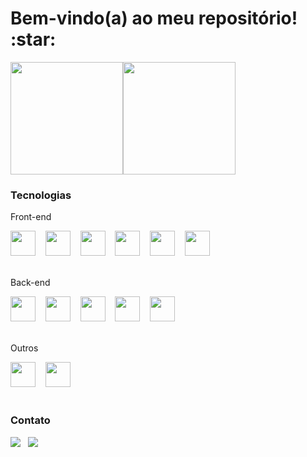 <h1>Bem-vindo(a) ao meu repositório! :star:</h1>

<div style="display: flex">
  <img
    height="180em"
    src="https://github-readme-stats.vercel.app/api?username=adryanefernandes&show_icons=true&theme=radical&include_all_commits=true&count_private=true"
  />
  <img
    height="180em"
    src="https://github-readme-stats.vercel.app/api/top-langs/?username=adryanefernandes&layout=compact&langs_count=16&theme=radical"
  />
</div>

<h3>Tecnologias</h3>
<div>
  <p>Front-end</p>
  <span>
    <img
      width="40px"
      src="https://user-images.githubusercontent.com/25181517/192158954-f88b5814-d510-4564-b285-dff7d6400dad.png"
    />
  </span>
  &nbsp;&nbsp;
  <span>
    <img
      width="40px"
      src="https://user-images.githubusercontent.com/25181517/183898674-75a4a1b1-f960-4ea9-abcb-637170a00a75.png"
    />
  </span>
  &nbsp;&nbsp;
  <span>
    <img
      width="40px"
      src="https://user-images.githubusercontent.com/25181517/183898054-b3d693d4-dafb-4808-a509-bab54cf5de34.png"
    />
  </span>
  &nbsp;&nbsp;
  <span>
    <img
      width="40px"
      src="https://user-images.githubusercontent.com/25181517/117447155-6a868a00-af3d-11eb-9cfe-245df15c9f3f.png"
    />
  </span>
  &nbsp;&nbsp;
  <span>
    <img
      width="40px"
      src="https://user-images.githubusercontent.com/25181517/183890595-779a7e64-3f43-4634-bad2-eceef4e80268.png"
    />
  </span>
  &nbsp;&nbsp;
  <span>
    <img
      width="40px"
      src="https://user-images.githubusercontent.com/25181517/183897015-94a058a6-b86e-4e42-a37f-bf92061753e5.png"
    />
  </span>
  &nbsp;&nbsp;
</div>
<br />
<div>
  <p>Back-end</p>
  <span>
    <img
      width="40px"
      src="https://user-images.githubusercontent.com/25181517/183890598-19a0ac2d-e88a-4005-a8df-1ee36782fde1.png"
    />
  </span>
  &nbsp;&nbsp;
  <span>
    <img
      width="40px"
      src="https://user-images.githubusercontent.com/25181517/183568594-85e280a7-0d7e-4d1a-9028-c8c2209e073c.png"
    />
  </span>
  &nbsp;&nbsp;
  <span>
    <img
      width="40px"
      src="https://user-images.githubusercontent.com/25181517/183859966-a3462d8d-1bc7-4880-b353-e2cbed900ed6.png"
    />
  </span>
  &nbsp;&nbsp;
  <span>
    <img
      width="40px"
      src="https://user-images.githubusercontent.com/25181517/187955005-f4ca6f1a-e727-497b-b81b-93fb9726268e.png"
    />
  </span>
  &nbsp;&nbsp;
  <span>
    <img
      width="40px"
      src="https://user-images.githubusercontent.com/25181517/192149581-88194d20-1a37-4be8-8801-5dc0017ffbbe.png"
    />
  </span>
  &nbsp;&nbsp;
</div>
<br />
<div>
  <p>Outros</p>
  <span>
    <img
      width="40px"
      src="https://user-images.githubusercontent.com/25181517/183896128-ec99105a-ec1a-4d85-b08b-1aa1620b2046.png"
    />
  </span>
  &nbsp;&nbsp;
  <span>
    <img
      width="40px"
      src="https://user-images.githubusercontent.com/25181517/183896132-54262f2e-6d98-41e3-8888-e40ab5a17326.png"
    />
  </span>
  &nbsp;&nbsp;
</div>
<br />

<h3>Contato</h3>
<div>
  <a href="https://www.linkedin.com/in/adryane-fernandes-146ba01bb/"
    ><img
      src="https://img.shields.io/badge/LinkedIn-0077B5?style=for-the-badge&logo=linkedin&logoColor=white"
  /></a>
  &nbsp;
  <a href="mailto:edryfernandes@gmail.com"
    ><img
      src="https://img.shields.io/badge/Gmail-D14836?style=for-the-badge&logo=gmail&logoColor=white"
  /></a>
</div>
